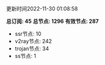 更新时间2022-11-30 01:08:58

**总订阅: 45**
**总节点: 1296**
**有效节点: 287**
- ssr节点: 10
- v2ray节点: 242
- trojan节点: 34
- ss节点: 1
